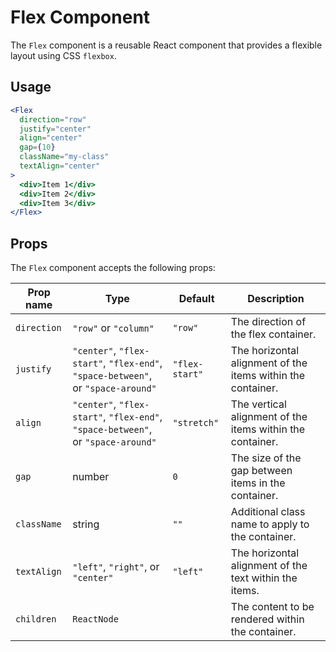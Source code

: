 # Flex Component

The `Flex` component is a reusable React component that provides a flexible layout using CSS `flexbox`.

## Usage

```jsx
<Flex
  direction="row"
  justify="center"
  align="center"
  gap={10}
  className="my-class"
  textAlign="center"
>
  <div>Item 1</div>
  <div>Item 2</div>
  <div>Item 3</div>
</Flex>
```

## Props

The `Flex` component accepts the following props:

| Prop name   | Type                                                                             | Default        | Description                                                 |
| ----------- | -------------------------------------------------------------------------------- | -------------- | ----------------------------------------------------------- |
| `direction` | `"row"` or `"column"`                                                            | `"row"`        | The direction of the flex container.                        |
| `justify`   | `"center"`, `"flex-start"`, `"flex-end"`, `"space-between"`, or `"space-around"` | `"flex-start"` | The horizontal alignment of the items within the container. |
| `align`     | `"center"`, `"flex-start"`, `"flex-end"`, `"space-between"`, or `"space-around"` | `"stretch"`    | The vertical alignment of the items within the container.   |
| `gap`       | number                                                                           | `0`            | The size of the gap between items in the container.         |
| `className` | string                                                                           | `""`           | Additional class name to apply to the container.            |
| `textAlign` | `"left"`, `"right"`, or `"center"`                                               | `"left"`       | The horizontal alignment of the text within the items.      |
| `children`  | `ReactNode`                                                                      |                | The content to be rendered within the container.            |
